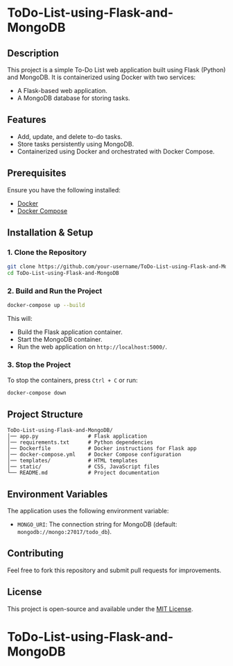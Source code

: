 # ToDo-List-using-Flask-and-MongoDB

## Description
This project is a simple To-Do List web application built using Flask (Python) and MongoDB. It is containerized using Docker with two services:
- A Flask-based web application.
- A MongoDB database for storing tasks.

## Features
- Add, update, and delete to-do tasks.
- Store tasks persistently using MongoDB.
- Containerized using Docker and orchestrated with Docker Compose.

## Prerequisites
Ensure you have the following installed:
- [Docker](https://www.docker.com/get-started)
- [Docker Compose](https://docs.docker.com/compose/install/)

## Installation & Setup

### 1. Clone the Repository
```sh
git clone https://github.com/your-username/ToDo-List-using-Flask-and-MongoDB.git
cd ToDo-List-using-Flask-and-MongoDB
```

### 2. Build and Run the Project
```sh
docker-compose up --build
```

This will:
- Build the Flask application container.
- Start the MongoDB container.
- Run the web application on `http://localhost:5000/`.

### 3. Stop the Project
To stop the containers, press `Ctrl + C` or run:
```sh
docker-compose down
```

## Project Structure
```
ToDo-List-using-Flask-and-MongoDB/
│── app.py                # Flask application
│── requirements.txt      # Python dependencies
│── Dockerfile            # Docker instructions for Flask app
│── docker-compose.yml    # Docker Compose configuration
│── templates/            # HTML templates
│── static/               # CSS, JavaScript files
└── README.md             # Project documentation
```

## Environment Variables
The application uses the following environment variable:
- `MONGO_URI`: The connection string for MongoDB (default: `mongodb://mongo:27017/todo_db`).

## Contributing
Feel free to fork this repository and submit pull requests for improvements.

## License
This project is open-source and available under the [MIT License](LICENSE).

# ToDo-List-using-Flask-and-MongoDB
